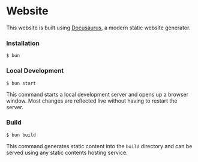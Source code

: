 # Website

This website is built using [Docusaurus](https://docusaurus.io/), a modern static website generator.

### Installation

```
$ bun
```

### Local Development

```
$ bun start
```

This command starts a local development server and opens up a browser window. Most changes are reflected live without having to restart the server.

### Build

```
$ bun build
```

This command generates static content into the `build` directory and can be served using any static contents hosting service.

